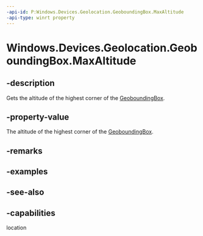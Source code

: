 ```yaml
---
-api-id: P:Windows.Devices.Geolocation.GeoboundingBox.MaxAltitude
-api-type: winrt property
---
```


<!-- Property syntax
public double MaxAltitude { get; }
-->

# Windows.Devices.Geolocation.GeoboundingBox.MaxAltitude

## -description
Gets the altitude of the highest corner of the [GeoboundingBox](geoboundingbox.md).

## -property-value
The altitude of the highest corner of the [GeoboundingBox](geoboundingbox.md).

## -remarks

## -examples

## -see-also

## -capabilities
location
